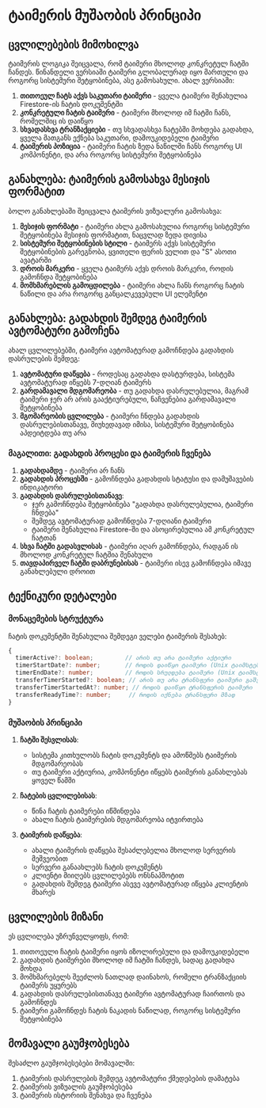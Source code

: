 # ტაიმერის მუშაობის პრინციპი

## ცვლილებების მიმოხილვა

ტაიმერის ლოგიკა შეიცვალა, რომ ტაიმერი მხოლოდ კონკრეტულ ჩატში ჩანდეს. წინანდელი ვერსიაში ტაიმერი გლობალურად იყო მართული და როგორც სისტემური შეტყობინება, ასე გამოსახული. ახალ ვერსიაში:

1. **თითოეულ ჩატს აქვს საკუთარი ტაიმერი** - ყველა ტაიმერი შენახულია Firestore-ის ჩატის დოკუმენტში
2. **კონკრეტული ჩატის ტაიმერი** - ტაიმერი მხოლოდ იმ ჩატში ჩანს, რომელშიც ის დაიწყო
3. **სხვადასხვა ტრანზაქციები** - თუ სხვადასხვა ჩატებში მოხდება გადახდა, ყველა მათგანს ექნება საკუთარი, დამოუკიდებელი ტაიმერი
4. **ტაიმერის პოზიცია** - ტაიმერი ჩატის ზედა ნაწილში ჩანს როგორც UI კომპონენტი, და არა როგორც სისტემური შეტყობინება

## განახლება: ტაიმერის გამოსახვა მესიჯის ფორმატით

ბოლო განახლებაში შეიცვალა ტაიმერის ვიზუალური გამოსახვა:

1. **მესიჯის ფორმატი** - ტაიმერი ახლა გამოსახულია როგორც სისტემური შეტყობინება მესიჯის ფორმატით, ნაცვლად ზედა დივისა
2. **სისტემური შეტყობინების სტილი** - ტაიმერს აქვს სისტემური შეტყობინების გარეგნობა, ყვითელი ფერის ველით და "S" ასოთი ავატარში
3. **დროის მარკერი** - ყველა ტაიმერს აქვს დროის მარკერი, როდის გამოჩნდა შეტყობინება
4. **მომხმარებლის გამოცდილება** - ტაიმერი ახლა ჩანს როგორც ჩატის ნაწილი და არა როგორც განცალკევებული UI ელემენტი

## განახლება: გადახდის შემდეგ ტაიმერის ავტომატური გამოჩენა

ახალ ცვლილებებში, ტაიმერი ავტომატურად გამოჩნდება გადახდის დასრულების შემდეგ:

1. **ავტომატური დაწყება** - როდესაც გადახდა დასტურდება, სისტემა ავტომატურად იწყებს 7-დღიან ტაიმერს
2. **გარდამავალი მდგომარეობა** - თუ გადახდა დასრულებულია, მაგრამ ტაიმერი ჯერ არ არის გააქტიურებული, ნაჩვენებია გარდამავალი შეტყობინება
3. **მგომარეობის ცვლილება** - ტაიმერი ჩნდება გადახდის დასრულებისთანავე, მიუხედავად იმისა, სისტემური შეტყობინება აპდეიტდება თუ არა

### მაგალითი: გადახდის პროცესი და ტაიმერის ჩვენება

1. **გადახდამდე** - ტაიმერი არ ჩანს
2. **გადახდის პროცესში** - გამოჩნდება გადახდის სტატუსი და დამუშავების ინდიკატორი
3. **გადახდის დასრულებისთანავე**:
   - ჯერ გამოჩნდება შეტყობინება "გადახდა დასრულებულია, ტაიმერი ჩნდება"
   - შემდეგ ავტომატურად გამოჩნდება 7-დღიანი ტაიმერი
   - ტაიმერი შენახულია Firestore-ში და ასოცირებულია ამ კონკრეტულ ჩატთან
4. **სხვა ჩატში გადასვლისას** - ტაიმერი აღარ გამოჩნდება, რადგან ის მხოლოდ კონკრეტულ ჩატშია შენახული
5. **თავდაპირველ ჩატში დაბრუნებისას** - ტაიმერი ისევ გამოჩნდება იმავე განახლებული დროით

## ტექნიკური დეტალები

### მონაცემების სტრუქტურა

ჩატის დოკუმენტში შენახულია შემდეგი ველები ტაიმერის შესახებ:

```typescript
{
  timerActive?: boolean;         // არის თუ არა ტაიმერი აქტიური
  timerStartDate?: number;       // როდის დაიწყო ტაიმერი (Unix ტაიმსტემპი)
  timerEndDate?: number;         // როდის სრულდება ტაიმერი (Unix ტაიმსტემპი)
  transferTimerStarted?: boolean; // არის თუ არა ტრანსფერი ტაიმერი გაშვებული
  transferTimerStartedAt?: number; // როდის დაიწყო ტრანსფერის ტაიმერი
  transferReadyTime?: number;     // როდის იქნება ტრანსფერი მზად
}
```

### მუშაობის პრინციპი

1. **ჩატში შესვლისას**:
   - სისტემა კითხულობს ჩატის დოკუმენტს და ამოწმებს ტაიმერის მდგომარეობას
   - თუ ტაიმერი აქტიურია, კომპონენტი იწყებს ტაიმერის განახლებას ყოველ წამში
   
2. **ჩატების ცვლილებისას**:
   - წინა ჩატის ტაიმერები იწმინდება
   - ახალი ჩატის ტაიმერების მდგომარეობა იტვირთება
   
3. **ტაიმერის დაწყება**:
   - ახალი ტაიმერის დაწყება შესაძლებელია მხოლოდ სერვერის მეშვეობით
   - სერვერი განაახლებს ჩატის დოკუმენტს
   - კლიენტი მიიღებს ცვლილებებს ონსნაპშოტით
   - გადახდის შემდეგ ტაიმერი ასევე ავტომატურად იწყება კლიენტის მხარეს

## ცვლილების მიზანი

ეს ცვლილება უზრუნველყოფს, რომ:

1. თითოეული ჩატის ტაიმერი იყოს იზოლირებული და დამოუკიდებელი
2. გადახდის ტაიმერები მხოლოდ იმ ჩატში ჩანდეს, სადაც გადახდა მოხდა
3. მომხმარებელს შეეძლოს ნათლად დაინახოს, რომელი ტრანზაქციის ტაიმერს უყურებს
4. გადახდის დასრულებისთანავე ტაიმერი ავტომატურად ჩაირთოს და გამოჩნდეს
5. ტაიმერი გამოჩნდეს ჩატის ნაკადის ნაწილად, როგორც სისტემური შეტყობინება

## მომავალი გაუმჯობესება

შესაძლო გაუმჯობესებები მომავალში:

1. ტაიმერის დასრულების შემდეგ ავტომატური ქმედებების დამატება
2. ტაიმერის ვიზუალის გაუმჯობესება
3. ტაიმერის ისტორიის შენახვა და ჩვენება 